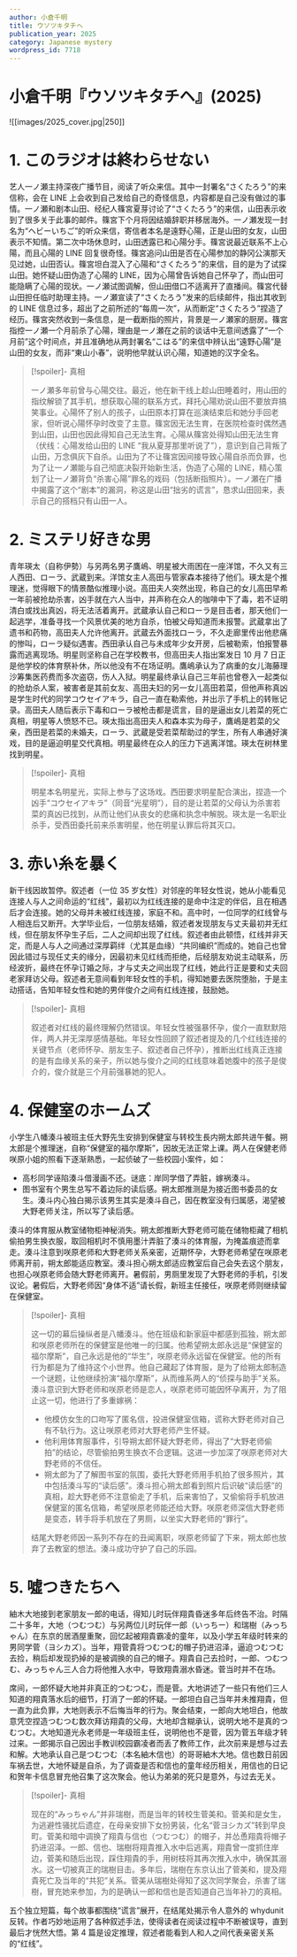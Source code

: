 ```yaml
---
author: 小倉千明
title: ウソツキタチヘ
publication_year: 2025
category: Japanese mystery
wordpress_id: 7718
---
```


# 小倉千明『ウソツキタチヘ』(2025)

![[images/2025_cover.jpg|250]]

# 1. このラジオは終わらせない

艺人一ノ瀬主持深夜广播节目，阅读了听众来信。其中一封署名“さくたろう”的来信称，会在 LINE 上会收到自己发给自己的奇怪信息，内容都是自己没有做过的事情。一ノ瀬和剧本山田、经纪人篠宮夏芽讨论了“さくたろう”的来信，山田表示收到了很多关于此事的邮件。篠宮下个月将因结婚辞职并移居海外。一ノ瀬发现一封名为“ヘビーいちご”的听众来信，寄信者本名是遠野心陽，正是山田的女友，山田表示不知情。第二次中场休息时，山田透露已和心陽分手。篠宮说最近联系不上心陽，而且心陽的 LINE 回复很奇怪。篠宮追问山田是否在心陽参加的静冈公演那天见过她，山田否认。篠宮坦白混入了心陽和“さくたろう”的来信，目的是为了试探山田。她怀疑山田伪造了心陽的 LINE，因为心陽曾告诉她自己怀孕了，而山田可能隐瞒了心陽的现状。一ノ瀬试图调解，但山田借口不适离开了直播间。篠宮代替山田担任临时助理主持。一ノ瀬宣读了“さくたろう”发来的后续邮件，指出其收到的 LINE 信息过多，超出了之前所述的“每周一次”，从而断定“さくたろう”捏造了经历。篠宮突然收到一条信息，是一截断指的照片，背景是一ノ瀬家的厨房。篠宮指控一ノ瀬一个月前杀了心陽，理由是一ノ瀬在之前的谈话中无意间透露了“一个月前”这个时间点，并且准确地从两封署名“こはる”的来信中辨认出“遠野心陽”是山田的女友，而非“東山小春”，说明他早就认识心陽，知道她的汉字全名。

> [!spoiler]- 真相
> 
> 一ノ瀬多年前曾与心陽交往。最近，他在新干线上趁山田睡着时，用山田的指纹解锁了其手机，想获取心陽的联系方式，拜托心陽劝说山田不要放弃搞笑事业。心陽怀了别人的孩子，山田原本打算在巡演结束后和她分手回老家，但听说心陽怀孕时改变了主意。篠宮因无法生育，在医院检查时偶然遇到山田，山田也因此得知自己无法生育。心陽从篠宮处得知山田无法生育（伏线：心陽发给山田的 LINE “我从夏芽那里听说了”），意识到自己背叛了山田，万念俱灰下自杀。山田为了不让篠宮因间接导致心陽自杀而负罪，也为了让一ノ瀬能与自己彻底决裂开始新生活，伪造了心陽的 LINE，精心策划了让一ノ瀬背负“杀害心陽”罪名的戏码（包括断指照片）。一ノ瀬在广播中揭露了这个“剧本”的漏洞，称这是山田“拙劣的谎言”，恳求山田回来，表示自己的搭档只有山田一人。

# 2. ミステリ好きな男

青年瑛太（自称伊勢）与另两名男子鷹嶋、明星被大雨困在一座洋馆，不久又有三人西田、ローラ、武蔵到来。洋馆女主人高田与管家森本接待了他们。瑛太是个推理迷，觉得眼下的情景酷似推理小说。高田夫人突然出现，称自己的女儿高田早希一年前被抢劫杀害，凶手就在六人当中，并声称在众人的咖啡中下了毒，若不证明清白或找出真凶，将无法活着离开。武蔵承认自己和ローラ是目击者，那天他们一起逃学，准备寻找一个风景优美的地方自杀，怕被父母知道而未报警。武蔵拿出了遗书和药物，高田夫人允许他离开。武蔵去外面找ローラ，不久走廊里传出他悲痛的惨叫，ローラ疑似遇害。西田承认自己与未成年少女开房，后被勒索，怕报警暴露而逃离现场。明星则坚称自己在学校教书，但高田夫人指出案发日 10 月 7 日正是他学校的体育祭补休，所以他没有不在场证明。鷹嶋承认为了病重的女儿海藤理沙筹集医药费而多次盗窃，伤人入狱。明星最终承认自己三年前也曾卷入一起类似的抢劫杀人案，被害者是其前女友、高田夫妇的另一女儿高田若菜，但他声称真凶是学生时代的同学コウセイアキラ，自己一直在勒索他，并出示了手机上的转账记录。高田夫人随后表示下毒和ローラ被枪击都是谎言，目的是逼出女儿若菜的死亡真相，明星等人愤怒不已。瑛太指出高田夫人和森本实为母子，鷹嶋是若菜的父亲，西田是若菜的未婚夫，ローラ、武蔵是受若菜帮助过的学生，所有人串通好演戏，目的是逼迫明星交代真相。明星最终在众人的压力下逃离洋馆。瑛太在树林里找到明星。

> [!spoiler]- 真相
> 
> 明星本名明星光，实际上参与了这场戏。西田要求明星配合演出，捏造一个凶手“コウセイアキラ”（同音“光星明”），目的是让若菜的父母认为杀害若菜的真凶已找到，从而让他们从丧女的悲痛和执念中解脱。瑛太是一名职业杀手，受西田委托前来杀害明星，他在明星认罪后将其灭口。

# 3. 赤い糸を暴く

新干线因故暂停。叙述者（一位 35 岁女性）对邻座的年轻女性说，她从小能看见连接人与人之间命运的“红线”，最初以为红线连接的是命中注定的伴侣，且在相遇后才会连接。她的父母并未被红线连接，家庭不和。高中时，一位同学的红线曾与人相连后又断开。大学毕业后，一位朋友结婚，叙述者发现朋友与丈夫最初并无红线，但在朋友怀孕生子后，二人之间却出现了红线。叙述者由此顿悟，红线并非天定，而是人与人之间通过深厚羁绊（尤其是血缘）“共同编织”而成的。她自己也曾因此错过与现任丈夫的缘分，因最初未见红线而拒绝，后经朋友劝说主动联系，历经波折，最终在怀孕订婚之际，才与丈夫之间出现了红线，她此行正是要和丈夫回老家拜访父母。叙述者无意间看到年轻女性的手机，得知她要去医院堕胎，于是主动搭话，告知年轻女性和她的男伴俊介之间有红线连接，鼓励她。

> [!spoiler]- 真相
> 
> 叙述者对红线的最终理解仍然错误。年轻女性被强暴怀孕，俊介一直默默陪伴，两人并无深厚感情基础。年轻女性回顾了叙述者提及的几个红线连接的关键节点（老师怀孕、朋友生子、叙述者自己怀孕），推断出红线真正连接的是有血缘关系的亲子，所以她与俊介之间的红线意味着她腹中的孩子是俊介的，俊介就是三个月前强暴她的犯人。

# 4. 保健室のホームズ

小学生八幡湊斗被班主任大野先生安排到保健室与转校生長内朔太郎共进午餐。朔太郎是个推理迷，自称“保健室的福尔摩斯”，因故无法正常上课。两人在保健老师咲原小姐的照看下逐渐熟悉，一起侦破了一些校园小案件，如：
- 高杉同学诬陷湊斗借漫画不还。谜底：岸同学借了弄脏，嫁祸湊斗。
- 图书室有个男生总写不着边际的读后感。朔太郎推测是为接近图书委员的女生。湊斗内心独白揭示该男生其实是湊斗自己，因在教室没有归属感，渴望被大野老师关注，所以写了读后感。

湊斗的体育服从教室储物柜神秘消失。朔太郎推断大野老师可能在储物柜藏了相机偷拍男生换衣服，取回相机时不慎用墨汁弄脏了湊斗的体育服，为掩盖痕迹而拿走。湊斗注意到咲原老师和大野老师关系亲密，近期怀孕，大野老师希望在咲原老师离开前，朔太郎能适应教室。湊斗担心朔太郎适应教室后自己会失去这个朋友，也担心咲原老师会随大野老师离开。暑假前，男厕里发现了大野老师的手机，引发议论。暑假后，大野老师因“身体不适”请长假，新班主任接任，咲原老师则继续留在保健室。

> [!spoiler]- 真相
> 
> 这一切的幕后操纵者是八幡湊斗。他在班级和新家庭中都感到孤独，朔太郎和咲原老师所在的保健室是他唯一的归属。他希望朔太郎永远是“保健室的福尔摩斯”，自己永远是他的“华生”，咲原老师永远留在保健室。他的所有行为都是为了维持这个小世界。他自己藏起了体育服，是为了给朔太郎制造一个谜题，让他继续扮演“福尔摩斯”，从而维系两人的“侦探与助手”关系。湊斗意识到大野老师和咲原老师是恋人，咲原老师可能因怀孕离开，为了阻止这一切，他进行了多重嫁祸：
> - 他模仿女生的口吻写了匿名信，投进保健室信箱，谎称大野老师对自己有不轨行为。这让咲原老师对大野老师产生怀疑。
> - 他利用体育服事件，引导朔太郎怀疑大野老师，得出了“大野老师偷拍”的结论，尽管偷拍男生换衣不合逻辑。这进一步加深了咲原老师对大野老师的不信任。
> - 朔太郎为了了解图书室的氛围，委托大野老师用手机拍了很多照片，其中包括湊斗写的“读后感”。湊斗担心朔太郎看到照片后识破“读后感”的真相，趁大野老师不注意偷走了手机，后来害怕了，又偷偷将手机放进保健室的匿名信箱，希望咲原老师能还给大野。咲原老师深信大野老师是变态，转手将手机放在了男厕，以坐实大野老师的“罪行”。
> 
> 结尾大野老师因一系列不存在的丑闻离职，咲原老师留了下来，朔太郎也放弃了去教室的想法。湊斗成功守护了自己的乐园。

# 5. 噓つきたちへ

紬木大地接到老家朋友一郎的电话，得知儿时玩伴翔貴昏迷多年后终告不治。时隔二十多年，大地（つむつむ）与另两位儿时玩伴一郎（いっちー）和瑞樹（みっちゃん）在东京的居酒屋重聚，回忆起被翔貴霸凌的童年，以及小学五年级时转来的男同学菅（ヨシカズ）。当年，翔菅貴将つむつむ的帽子扔进沼泽，逼迫つむつむ去捡，稍后却发现扔掉的是被调换的自己的帽子。翔貴自己去捡时，一郎、つむつむ、みっちゃん三人合力将他推入水中，导致翔貴溺水昏迷。菅当时并不在场。

席间，一郎怀疑大地并非真正的つむつむ，而是菅。大地讲述了一些只有他们三人知道的翔貴落水后的细节，打消了一郎的怀疑。一郎坦白自己当年并未推翔貴，但一直为此负罪，大地则表示不后悔当年的行为。聚会结束，一郎向大地坦白，他故意凭空捏造つむつむ数次拜访翔貴的父母，大地却含糊承认，说明大地不是真的つむつむ。大地知道光永老师是一年级班主任，说明他也不是菅，因为菅五年级才转过来。一郎揭示自己因出手教训校园霸凌者而丢了教师工作，此次前来是想与过去和解。大地承认自己是つむつむ（本名紬木信也）的哥哥紬木大地。信也数日前因车祸去世，大地怀疑是自杀，为了调查是否和信也的童年经历相关，用信也的日记和贺年卡信息冒充他召集了这次聚会。他认为弟弟的死只是意外，与过去无关。

> [!spoiler]- 真相
> 
> 现在的“みっちゃん”并非瑞樹，而是当年的转校生菅美和。菅美和是女生，为逃避性骚扰后遗症，在母亲安排下女扮男装，化名“菅ヨシカズ”转到早良町。菅美和暗中调换了翔貴与信也（つむつむ）的帽子，并怂恿翔貴将帽子扔进沼泽。一郎、信也、瑞樹将翔貴推入水中后逃离，翔貴曾一度抓住岸边，菅美和随后出现，踩住翔貴的手，用树枝将其再次推入水中，确保其溺水。这一切被真正的瑞樹目击。多年后，瑞樹在东京认出了菅美和，提及翔貴死亡及当年的“共犯”关系。菅美从瑞樹处得知了这次同学聚会，杀害了瑞樹，冒充她来参加，为的是确认一郎和信也是否知道自己当年补刀的真相。

五个独立短篇，每个故事都围绕“谎言”展开，在结尾处揭示令人意外的 whydunit 反转。作者巧妙地运用了各种叙述手法，使得读者在阅读过程中不断被误导，直到最后才恍然大悟。第 4 篇是设定推理，叙述者能看到人和人之间代表亲密关系的“红线”。 
